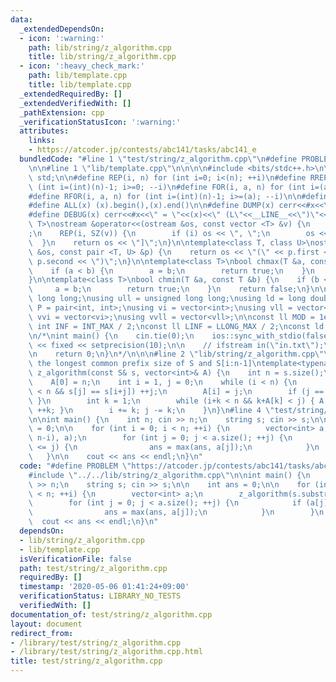 ```yaml
---
data:
  _extendedDependsOn:
  - icon: ':warning:'
    path: lib/string/z_algorithm.cpp
    title: lib/string/z_algorithm.cpp
  - icon: ':heavy_check_mark:'
    path: lib/template.cpp
    title: lib/template.cpp
  _extendedRequiredBy: []
  _extendedVerifiedWith: []
  _pathExtension: cpp
  _verificationStatusIcon: ':warning:'
  attributes:
    links:
    - https://atcoder.jp/contests/abc141/tasks/abc141_e
  bundledCode: "#line 1 \"test/string/z_algorithm.cpp\"\n#define PROBLEM \"https://atcoder.jp/contests/abc141/tasks/abc141_e\"\
    \n\n#line 1 \"lib/template.cpp\"\n\n\n\n#include <bits/stdc++.h>\n\nusing namespace\
    \ std;\n\n#define REP(i, n) for (int i=0; i<(n); ++i)\n#define RREP(i, n) for\
    \ (int i=(int)(n)-1; i>=0; --i)\n#define FOR(i, a, n) for (int i=(a); i<(n); ++i)\n\
    #define RFOR(i, a, n) for (int i=(int)(n)-1; i>=(a); --i)\n\n#define SZ(x) ((int)(x).size())\n\
    #define ALL(x) (x).begin(),(x).end()\n\n#define DUMP(x) cerr<<#x<<\" = \"<<(x)<<endl\n\
    #define DEBUG(x) cerr<<#x<<\" = \"<<(x)<<\" (L\"<<__LINE__<<\")\"<<endl;\n\ntemplate<class\
    \ T>\nostream &operator<<(ostream &os, const vector <T> &v) {\n    os << \"[\"\
    ;\n    REP(i, SZ(v)) {\n        if (i) os << \", \";\n        os << v[i];\n  \
    \  }\n    return os << \"]\";\n}\n\ntemplate<class T, class U>\nostream &operator<<(ostream\
    \ &os, const pair <T, U> &p) {\n    return os << \"(\" << p.first << \" \" <<\
    \ p.second << \")\";\n}\n\ntemplate<class T>\nbool chmax(T &a, const T &b) {\n\
    \    if (a < b) {\n        a = b;\n        return true;\n    }\n    return false;\n\
    }\n\ntemplate<class T>\nbool chmin(T &a, const T &b) {\n    if (b < a) {\n   \
    \     a = b;\n        return true;\n    }\n    return false;\n}\n\nusing ll =\
    \ long long;\nusing ull = unsigned long long;\nusing ld = long double;\nusing\
    \ P = pair<int, int>;\nusing vi = vector<int>;\nusing vll = vector<ll>;\nusing\
    \ vvi = vector<vi>;\nusing vvll = vector<vll>;\n\nconst ll MOD = 1e9 + 7;\nconst\
    \ int INF = INT_MAX / 2;\nconst ll LINF = LLONG_MAX / 2;\nconst ld eps = 1e-9;\n\
    \n/*\nint main() {\n    cin.tie(0);\n    ios::sync_with_stdio(false);\n    cout\
    \ << fixed << setprecision(10);\n\n    // ifstream in(\"in.txt\");\n    // cin.rdbuf(in.rdbuf());\n\
    \n    return 0;\n}\n*/\n\n\n#line 2 \"lib/string/z_algorithm.cpp\"\n\n// GET A[i]:\
    \ the longest common prefix size of S and S[i:n-1]\ntemplate<typename S>\nvoid\
    \ z_algorithm(const S& s, vector<int>& A) {\n    int n = s.size();\n    A.resize(n);\n\
    \    A[0] = n;\n    int i = 1, j = 0;\n    while (i < n) {\n        while (i+j\
    \ < n && s[j] == s[i+j]) ++j;\n        A[i] = j;\n        if (j == 0) { ++i; continue;\
    \ }\n        int k = 1;\n        while (i+k < n && k+A[k] < j) { A[i+k] = A[k];\
    \ ++k; }\n        i += k; j -= k;\n    }\n}\n#line 4 \"test/string/z_algorithm.cpp\"\
    \n\nint main() {\n    int n; cin >> n;\n    string s; cin >> s;\n\n    int ans\
    \ = 0;\n\n    for (int i = 0; i < n; ++i) {\n        vector<int> a;\n        z_algorithm(s.substr(i,\
    \ n-i), a);\n        for (int j = 0; j < a.size(); ++j) {\n            if (a[j]\
    \ <= j) {\n                ans = max(ans, a[j]);\n            }\n        }\n \
    \   }\n\n    cout << ans << endl;\n}\n"
  code: "#define PROBLEM \"https://atcoder.jp/contests/abc141/tasks/abc141_e\"\n\n\
    #include \"../../lib/string/z_algorithm.cpp\"\n\nint main() {\n    int n; cin\
    \ >> n;\n    string s; cin >> s;\n\n    int ans = 0;\n\n    for (int i = 0; i\
    \ < n; ++i) {\n        vector<int> a;\n        z_algorithm(s.substr(i, n-i), a);\n\
    \        for (int j = 0; j < a.size(); ++j) {\n            if (a[j] <= j) {\n\
    \                ans = max(ans, a[j]);\n            }\n        }\n    }\n\n  \
    \  cout << ans << endl;\n}\n"
  dependsOn:
  - lib/string/z_algorithm.cpp
  - lib/template.cpp
  isVerificationFile: false
  path: test/string/z_algorithm.cpp
  requiredBy: []
  timestamp: '2020-05-06 01:41:24+09:00'
  verificationStatus: LIBRARY_NO_TESTS
  verifiedWith: []
documentation_of: test/string/z_algorithm.cpp
layout: document
redirect_from:
- /library/test/string/z_algorithm.cpp
- /library/test/string/z_algorithm.cpp.html
title: test/string/z_algorithm.cpp
---
```

